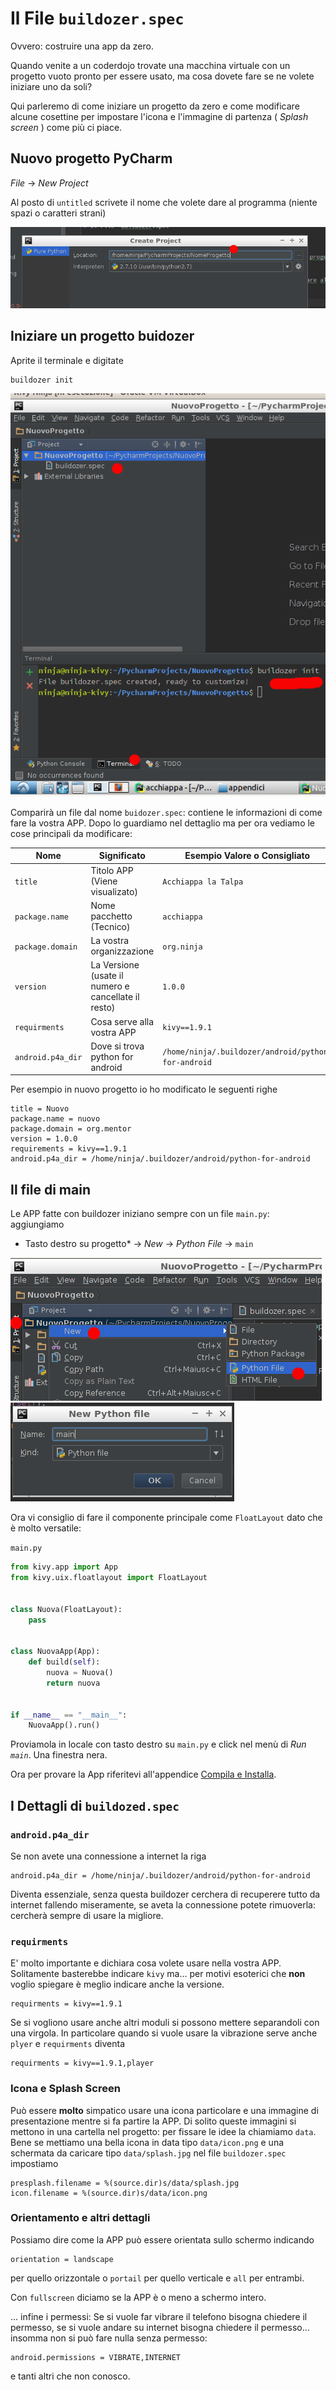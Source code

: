 # Il File `buildozer.spec`

Ovvero: costruire una app da zero.

Quando venite a un coderdojo trovate una macchina virtuale con un progetto vuoto pronto per essere usato, ma 
cosa dovete fare se ne volete iniziare uno da soli?

Qui parleremo di come iniziare un progetto da zero e come modificare alcune cosettine per impostare l'icona e
l'immagine di partenza ( *Splash screen* ) come più ci piace.

## Nuovo progetto PyCharm

*File* -> *New Project*

Al posto di `untitled` scrivete il nome che volete dare al programma (niente spazi o caratteri strani)

![Nuovo Progetto](new_project.png)

## Iniziare un progetto buidozer

Aprite il terminale e digitate

```
buildozer init
```

![Init](buildozer_init.png)

Comparirà un file dal nome `buidozer.spec`: contiene le informazioni di come fare la vostra APP. Dopo lo guardiamo nel 
dettaglio ma per ora vediamo le cose principali da modificare:

Nome                 | Significato                           | Esempio Valore o Consigliato
---------------------|---------------------------------------|---------------
`title`              | Titolo APP (Viene visualizato)        | `Acchiappa la Talpa`
`package.name`       | Nome pacchetto (Tecnico)              | `acchiappa`
`package.domain`     | La vostra organizzazione              | `org.ninja`
`version`            | La Versione (usate il numero e cancellate il resto) | `1.0.0`
`requirments`        | Cosa serve alla vostra APP            | `kivy==1.9.1`
`android.p4a_dir`    | Dove si trova python for android      | `/home/ninja/.buildozer/android/python-for-android`

Per esempio in nuovo progetto io ho modificato le seguenti righe

```
title = Nuovo
package.name = nuovo
package.domain = org.mentor
version = 1.0.0
requirements = kivy==1.9.1
android.p4a_dir = /home/ninja/.buildozer/android/python-for-android
```

## Il file di main

Le APP fatte con buildozer iniziano sempre con un file `main.py`: aggiungiamo

* Tasto destro su progetto* -> *New* -> *Python File* -> `main`
 
![Nuovo File](new_file.png)
![Main](main.png)

Ora vi consiglio di fare il componente principale come `FloatLayout` dato che è molto versatile:

`main.py`
```python
from kivy.app import App
from kivy.uix.floatlayout import FloatLayout


class Nuova(FloatLayout):
    pass


class NuovaApp(App):
    def build(self):
        nuova = Nuova()
        return nuova


if __name__ == "__main__":
    NuovaApp().run()
```

Proviamola in locale con tasto destro su `main.py` e click nel menù di *Run `main`*. Una finestra nera.

Ora per provare la App riferitevi all'appendice [Compila e Installa](compila_e_installa.md).

## I Dettagli di `buildozed.spec`

### `android.p4a_dir`

Se non avete una connessione a internet la riga

```
android.p4a_dir = /home/ninja/.buildozer/android/python-for-android
```
Diventa essenziale, senza questa buildozer cerchera di recuperere tutto da internet fallendo miseramente, se aveta la 
connessione potete rimuoverla: cercherà sempre di usare la migliore.

### `requirments`

E' molto importante e dichiara cosa volete usare nella vostra APP. Solitamente basterebbe indicare `kivy` ma...
per motivi esoterici che **non** voglio spiegare è meglio indicare anche la versione.

```
requirments = kivy==1.9.1
```

Se si vogliono usare anche altri moduli si possono mettere separandoli con una virgola. In particolare quando si
vuole usare la vibrazione serve anche `plyer` e `requirments` diventa 
```
requirments = kivy==1.9.1,player
```

### Icona e Splash Screen

Può essere **molto** simpatico usare una icona particolare e una immagine di presentazione mentre si fa partire la APP.
Di solito queste immagini si mettono in una cartella nel progetto: per fissare le idee la chiamiamo `data`. Bene se 
mettiamo una bella icona in data tipo `data/icon.png` e una schermata da caricare tipo `data/splash.jpg` nel
file `buildozer.spec` impostiamo

```
presplash.filename = %(source.dir)s/data/splash.jpg
icon.filename = %(source.dir)s/data/icon.png
```

### Orientamento e altri dettagli

Possiamo dire come la APP può essere orientata sullo schermo indicando 

```
orientation = landscape
```
per quello orizzontale o `portail` per quello verticale e `all` per entrambi.

Con `fullscreen` diciamo se la APP è o meno a schermo intero.

... infine i permessi: Se si vuole far vibrare il telefono bisogna chiedere il permesso, se si vuole andare su internet 
bisogna chiedere il permesso... insomma non si può fare nulla senza permesso:

```
android.permissions = VIBRATE,INTERNET
```

e tanti altri che non conosco.

